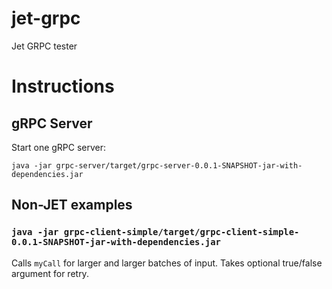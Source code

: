 # jet-grpc
Jet GRPC tester

# Instructions

## gRPC Server
Start one gRPC server:
```
java -jar grpc-server/target/grpc-server-0.0.1-SNAPSHOT-jar-with-dependencies.jar
```

## Non-JET examples

### `java -jar grpc-client-simple/target/grpc-client-simple-0.0.1-SNAPSHOT-jar-with-dependencies.jar`
Calls `myCall` for larger and larger batches of input. Takes optional true/false argument for retry.

